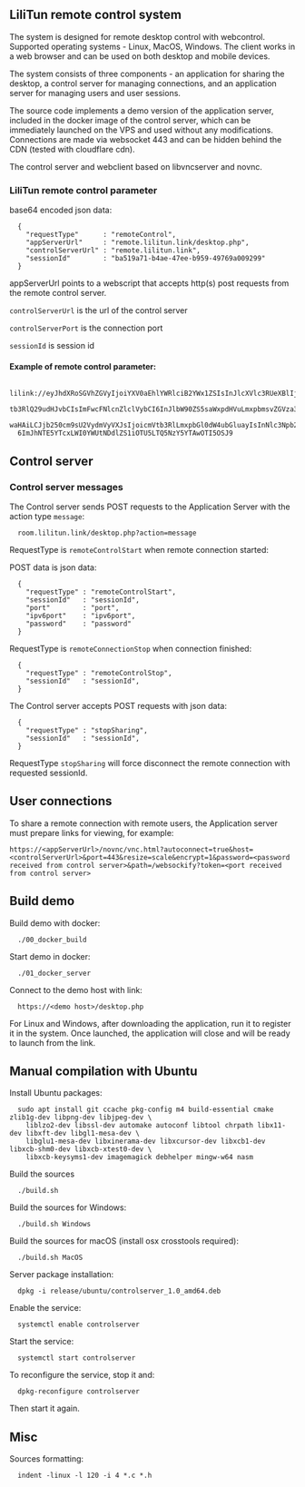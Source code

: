 ## LiliTun remote control system

The system is designed for remote desktop control with webcontrol. Supported operating systems - Linux, MacOS, Windows. The client works in a web browser and can be used on both desktop and mobile devices.

The system consists of three components - an application for sharing the desktop, a control server for managing connections, and an application server for managing users and user sessions.

The source code implements a demo version of the application server, included in the docker image of the control server, which can be immediately launched on the VPS and used without any modifications.
Connections are made via websocket 443 and can be hidden behind the CDN (tested with cloudflare cdn).

The control server and webclient based on libvncserver and novnc.

### LiliTun remote control parameter

base64 encoded json data:
```
  {
    "requestType"      : "remoteControl",
    "appServerUrl"     : "remote.lilitun.link/desktop.php",
    "controlServerUrl" : "remote.lilitun.link",
    "sessionId"        : "ba519a71-b4ae-47ee-b959-49769a009299"
  }
```

appServerUrl points to a webscript that accepts http(s) post requests from the remote control server.

`controlServerUrl` is the url of the control server

`controlServerPort` is the connection port

`sessionId` is session id

#### Example of remote control parameter:
```
  lilink://eyJhdXRoSGVhZGVyIjoiYXV0aEhlYWRlciB2YWx1ZSIsInJlcXVlc3RUeXBlIjoicmV
  tb3RlQ29udHJvbCIsImFwcFNlcnZlclVybCI6InJlbW90ZS5saWxpdHVuLmxpbmsvZGVza3RvcC5
  waHAiLCJjb250cm9sU2VydmVyVXJsIjoicmVtb3RlLmxpbGl0dW4ubGluayIsInNlc3Npb25JZCI
  6ImJhNTE5YTcxLWI0YWUtNDdlZS1iOTU5LTQ5NzY5YTAwOTI5OSJ9
```

## Control server

### Control server messages

The Control server sends POST requests to the Application Server with the action type `message`:
```
  room.lilitun.link/desktop.php?action=message
```

RequestType is `remoteControlStart` when remote connection started:

POST data is json data:
```
  {
    "requestType" : "remoteControlStart",
    "sessionId"   : "sessionId",
    "port"        : "port",
    "ipv6port"    : "ipv6port",
    "password"    : "password"   
  }
```

RequestType is `remoteConnectionStop` when connection finished:
```
  {
    "requestType" : "remoteControlStop",
    "sessionId"   : "sessionId",
  }
```

The Control server accepts POST requests with json data:
```
  {
    "requestType" : "stopSharing",
    "sessionId"   : "sessionId",
  }
```

RequestType `stopSharing` will force disconnect the remote connection with requested sessionId.

## User connections

To share a remote connection with remote users, the Application server must prepare links for viewing, for example:
```
https://<appServerUrl>/novnc/vnc.html?autoconnect=true&host=<controlServerUrl>&port=443&resize=scale&encrypt=1&password=<password received from control server>&path=/websockify?token=<port received from control server>
```

## Build demo

Build demo with docker:
```
  ./00_docker_build
```

Start demo in docker:
```
  ./01_docker_server
```

Connect to the demo host with link:
```
  https://<demo host>/desktop.php
```

For Linux and Windows, after downloading the application, run it to register it in the system. Once launched, the application will close and will be ready to launch from the link.

## Manual compilation with Ubuntu

Install Ubuntu packages:
```
  sudo apt install git ccache pkg-config m4 build-essential cmake zlib1g-dev libpng-dev libjpeg-dev \
    liblzo2-dev libssl-dev automake autoconf libtool chrpath libx11-dev libxft-dev libgl1-mesa-dev \
    libglu1-mesa-dev libxinerama-dev libxcursor-dev libxcb1-dev libxcb-shm0-dev libxcb-xtest0-dev \
    libxcb-keysyms1-dev imagemagick debhelper mingw-w64 nasm
```

Build the sources
```
  ./build.sh
```

Build the sources for Windows:
```
  ./build.sh Windows
```

Build the sources for macOS (install osx crosstools required):
```
  ./build.sh MacOS
```

Server package installation:
```
  dpkg -i release/ubuntu/controlserver_1.0_amd64.deb
```

Enable the service:
```
  systemctl enable controlserver
```

Start the service:
```
  systemctl start controlserver
```

To reconfigure the service, stop it and:
```
  dpkg-reconfigure controlserver
```

Then start it again.

## Misc

Sources formatting:
```
  indent -linux -l 120 -i 4 *.c *.h
```
